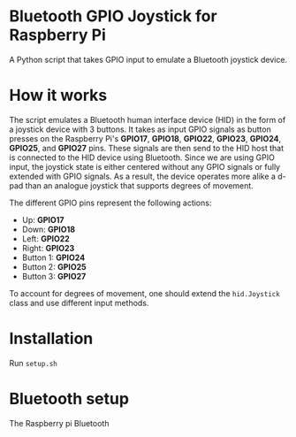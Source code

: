 # Bluetooth GPIO Joystick for Raspberry Pi
A Python script that takes GPIO input to emulate a Bluetooth joystick device.

# How it works
The script emulates a Bluetooth human interface device (HID) in the form of a joystick device with 3 buttons.
It takes as input GPIO signals as button presses on the Raspberry Pi's **GPIO17**, **GPIO18**, **GPIO22**, **GPIO23**, **GPIO24**, **GPIO25**, and **GPIO27** pins.
These signals are then send to the HID host that is connected to the HID device using Bluetooth.
Since we are using GPIO input, the joystick state is either centered without any GPIO signals or fully extended with GPIO signals.
As a result, the device operates more alike a d-pad than an analogue joystick that supports degrees of movement.

The different GPIO pins represent the following actions:
  * Up: **GPIO17**
  * Down: **GPIO18**
  * Left: **GPIO22**
  * Right: **GPIO23**
  * Button 1: **GPIO24**
  * Button 2: **GPIO25**
  * Button 3: **GPIO27**

To account for degrees of movement, one should extend the `hid.Joystick` class and use different input methods.

# Installation
Run `setup.sh`

# Bluetooth setup
The Raspberry pi Bluetooth